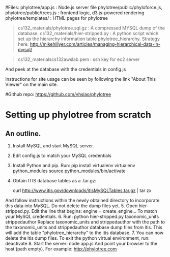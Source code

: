 #Files:
phylotree/app.js : Node.js server file
phylotree/public/phyloforce.js, phylotree/public/trees.js : frontend logic, d3.js-powered rendering
phylotree/templates/ : HTML pages for phylotree

> cs132_materials/phylotree.sql.gz : A compressed MYSQL dump of the database.
> cs132_materials/hier-stripped.py : A python script which set up the hierarchy information table phylotree_hierarchy. Strategy here: http://mikehillyer.com/articles/managing-hierarchical-data-in-mysql/

> cs132_materialscs132awslab.pem : ssh key for ec2 server

And peek at the database with the credentials in config.js

Instructions for site usage can be seen by following the link "About This Viewer" on the main site.

#Github repo:
	https://github.com/vhsiao/phylotree

# Setting up phylotree from scratch
## An outline.
1. Install MySQL and start MySQL server.
2. Edit config.js to match your MySQL credentials
3. Install Python and pip. Run:
        pip install virtualenv
        virtualenv python_modules
        source python_modules/bin/activate
4. Obtain ITIS database tables as a .tar.gz:

    curl http://www.itis.gov/downloads/itisMySQLTables.tar.gz | tar zx 

And follow instructions within the newly obtained directory to incorporate this data into MySQL. Do not delete the dump files yet. 
5. Open hier-stripped.py. Edit the line that begins:
    engine = create_engine...
   To match your MySQL credentials. 
6. Run:
        python hier-stripped.py taxonomic_units strippedauthor
   Replace taxonomic_units and strippedauthor with the path to the taxonomic_units and strippedauthor database dump files from itis. This will add the table "phylotree_hierarchy" to the itis database.
7. You can now delete the itis dump files. To exit the python virtual environment, run:
    deactivate
8. Start the server:
    node app.js
   And point your browser to the host (path empty). For example: http://phylotree.com
